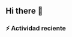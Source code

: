 ## Hi there 👋

### :zap: Actividad reciente
<!--RECENT_ACTIVITY:start-->
<!--RECENT_ACTIVITY:last_update-->
